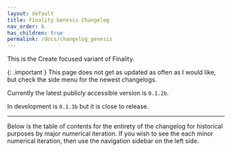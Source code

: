 ```yaml
---
layout: default
title: Finality Genesis Changelog
nav_order: 6
has_children: true
permalink: /docs/changelog_genesis
---
```

This is the Create focused variant of Finality.

{: .important }
This page does not get as updated as often as I would like, but check the side menu for the newest changelogs.

Currently the latest publicly accessible version is `0.1.2b`.

In development is `0.1.3b` but it is close to release.

---

Below is the table of contents for the entirety of the changelog for historical purposes by major numerical iteration. If you wish to see the each minor numerical iteration, then use the navigation sidebar on the left side.